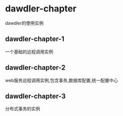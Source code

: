 # dawdler-chapter

dawdler的使用实例

## dawdler-chapter-1

一个基础的远程调用实例

## dawdler-chapter-2

web服务远程调用实例,包含事务,数据库配置,统一配置中心

## dawdler-chapter-3

分布式事务的实例

